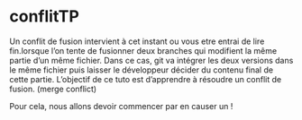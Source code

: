 # conflitTP

Un conflit de fusion intervient à cet instant ou vous etre entrai de lire fin.lorsque l’on tente de fusionner deux branches qui modifient la même partie d’un même fichier.
Dans ce cas, git va intégrer les deux versions dans le même fichier puis laisser le développeur décider du contenu final de cette partie.
L’objectif de ce tuto est d’apprendre à résoudre un conflit de fusion. (merge conflict)

Pour cela, nous allons devoir commencer par en causer un !
